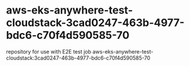 # aws-eks-anywhere-test-cloudstack-3cad0247-463b-4977-bdc6-c70f4d590585-70
repository for use with E2E test job aws-eks-anywhere-test-cloudstack:3cad0247-463b-4977-bdc6-c70f4d590585-70
